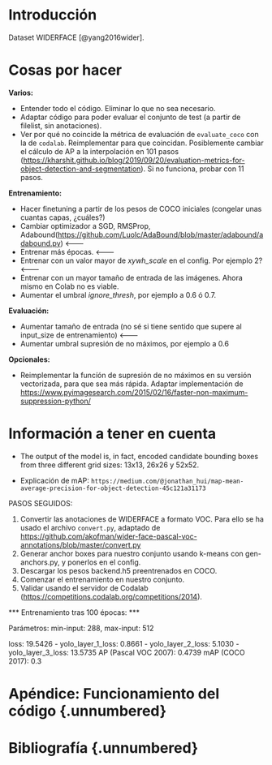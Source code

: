 # Introducción

Dataset WIDERFACE [@yang2016wider].

# Cosas por hacer

**Varios:**

- Entender todo el código. Eliminar lo que no sea necesario.
- Adaptar código para poder evaluar el conjunto de test (a partir de filelist, sin anotaciones).
- Ver por qué no coincide la métrica de evaluación de `evaluate_coco` con la de `codalab`. Reimplementar para que coincidan. Posiblemente cambiar el cálculo de AP a la interpolación en 101 pasos (https://kharshit.github.io/blog/2019/09/20/evaluation-metrics-for-object-detection-and-segmentation). Si no funciona, probar con 11 pasos.

**Entrenamiento:**

- Hacer finetuning a partir de los pesos de COCO iniciales (congelar unas cuantas capas, ¿cuáles?)
- Cambiar optimizador a SGD, RMSProp, Adabound(https://github.com/Luolc/AdaBound/blob/master/adabound/adabound.py) <---
- Entrenar más épocas. <---
- Entrenar con un valor mayor de *xywh_scale* en el config. Por ejemplo 2? <---
- Entrenar con un mayor tamaño de entrada de las imágenes. Ahora mismo en Colab no es viable.
- Aumentar el umbral *ignore_thresh*, por ejemplo a 0.6 ó 0.7.

**Evaluación:**

- Aumentar tamaño de entrada (no sé si tiene sentido que supere al input_size de entrenamiento) <---
- Aumentar umbral supresión de no máximos, por ejemplo a 0.6

**Opcionales:**

- Reimplementar la funcíón de supresión de no máximos en su versión vectorizada, para que sea más rápida. Adaptar implementación de https://www.pyimagesearch.com/2015/02/16/faster-non-maximum-suppression-python/

# Información a tener en cuenta

- The output of the model is, in fact, encoded candidate bounding boxes from three different grid sizes: 13x13, 26x26 y 52x52.

- Explicación de mAP: `https://medium.com/@jonathan_hui/map-mean-average-precision-for-object-detection-45c121a31173`

PASOS SEGUIDOS:

1. Convertir las anotaciones de WIDERFACE a formato VOC. Para ello se ha usado el archivo `convert.py`, adaptado de https://github.com/akofman/wider-face-pascal-voc-annotations/blob/master/convert.py
4. Generar anchor boxes para nuestro conjunto usando k-means con gen-anchors.py, y ponerlos en el config.
5. Descargar los pesos backend.h5 preentrenados en COCO.
6. Comenzar el entrenamiento en nuestro conjunto.
7. Validar usando el servidor de Codalab (https://competitions.codalab.org/competitions/2014).

*** Entrenamiento tras 100 épocas: ***

Parámetros: min-input: 288, max-input: 512

loss: 19.5426 - yolo_layer_1_loss: 0.8661 - yolo_layer_2_loss: 5.1030 - yolo_layer_3_loss: 13.5735
AP (Pascal VOC 2007): 0.4739
mAP (COCO 2017): 0.3

# Apéndice: Funcionamiento del código {.unnumbered}

<!-- Esto es una prueba de referencia al apéndice: [Apéndice A: Funcionamiento del código].-->

# Bibliografía {.unnumbered}
